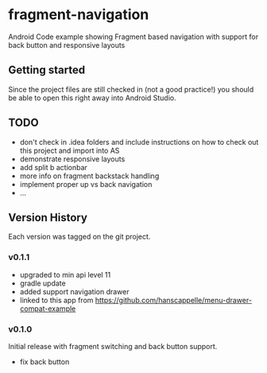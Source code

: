 fragment-navigation
===================

Android Code example showing Fragment based navigation with support for back button and responsive layouts

## Getting started

Since the project files are still checked in (not a good practice!) you should be able to open this right away into Android Studio.


## TODO

* don't check in .idea folders and include instructions on how to check out this project and import into AS
* demonstrate responsive layouts
* add split b actionbar 
* more info on fragment backstack handling
* implement proper up vs back navigation
* ...

## Version History

Each version was tagged on the git project.

### v0.1.1

* upgraded to min api level 11
* gradle update
* added support navigation drawer
* linked to this app from https://github.com/hanscappelle/menu-drawer-compat-example


### v0.1.0

Initial release with fragment switching and back button support.

* fix back button



